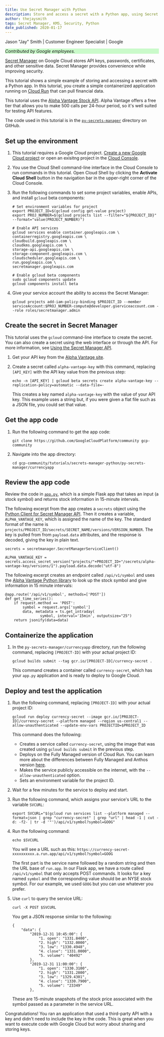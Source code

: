 ```yaml
---
title: Use Secret Manager with Python
description: Store and access a secret with a Python app, using Secret Manager.
author: thejaysmith
tags: Secret Manager, KMS, Security, Python
date_published: 2020-01-17
---
```


Jason "Jay" Smith | Customer Engineer Specialist | Google

<p style="background-color:#CAFACA;"><i>Contributed by Google employees.</i></p>

[Secret Manager](https://cloud.google.com/secret-manager/docs/) on Google Cloud stores API keys, passwords,
certificates, and other sensitive data. Secret Manager provides convenience while improving security.

This tutorial shows a simple example of storing and accessing a secret with a Python app. In this tutorial, you create a
simple containerized application running on [Cloud Run](https://cloud.google.com/run/) that can pull financial data.

This tutorial uses the [Alpha Vantage Stock API](https://www.alphavantage.co/). Alpha Vantage offers a free tier that 
allows you to make 500 calls per 24-hour period, so it's well suited for testing API features.

The code used in this tutorial is in the
[`py-secrets-manager`](https://github.com/GoogleCloudPlatform/community/tree/master/tutorials/secrets-manager-python/py-secrets-manager/currencyapp)
directory on GitHub.

## Set up the environment

1.  This tutorial requires a Google Cloud project.
    [Create a new Google Cloud project](https://cloud.google.com/resource-manager/docs/creating-managing-projects)
    or open an exisitng project in the [Cloud Console](https://console.cloud.google.com/cloud-resource-manager).

1.  You use the Cloud Shell command-line interface in the Cloud Console to run commands in this tutorial. Open Cloud Shell
    by clicking the **Activate Cloud Shell** button in the navigation bar in the upper-right corner of the Cloud Console.

1.  Run the following commands to set some project variables, enable APIs, and install `gcloud` beta components:

        # Set environment variables for project
        export PROJECT_ID=$(gcloud config get-value project)
        export PROJ_NUMBER=$(gcloud projects list --filter="${PROJECT_ID}" --format="value(PROJECT_NUMBER)")

        # Enable API services
        gcloud services enable container.googleapis.com \
        containerregistry.googleapis.com \
        cloudbuild.googleapis.com \
        cloudkms.googleapis.com \
        storage-api.googleapis.com \
        storage-component.googleapis.com \
        cloudscheduler.googleapis.com \
        run.googleapis.com \
        secretmanager.googleapis.com

        # Enable gcloud beta components
        sudo gcloud components update
        gcloud components install beta

1.  Give your service account the ability to access the Secret Manager:

        gcloud projects add-iam-policy-binding $PROJECT_ID --member serviceAccount:$PROJ_NUMBER-compute@developer.gserviceaccount.com --role roles/secretmanager.admin

## Create the secret in Secret Manager

This tutorial uses the `gcloud` command-line interface to create the secret. You can also create a secret using the web
interface or through the API. For more information, see
[Using the Secret Manager API](https://cloud.google.com/secret-manager/docs/how-to-use-secret-manager-api).

1.  Get your API key from the [Alpha Vantage site](https://www.alphavantage.co/support/#api-key).
1.  Create a secret called `alpha-vantage-key` with this command, replacing `[API_KEY]` with the API key value from the
    previous step:

        echo -n [API_KEY] | gcloud beta secrets create alpha-vantage-key --replication-policy=automatic --data-file=-

    This creates a key named `alpha-vantage-key` with the value of your API key. This example uses a string but, if you were
    given a flat file such as a JSON file, you could set that value.

## Get the app code

1.  Run the following command to get the app code:

        git clone https://github.com/GoogleCloudPlatform/community gcp-community

1.  Navigate into the app directory:

        cd gcp-community/tutorials/secrets-manager-python/py-secrets-manager/currencyapp

## Review the app code

Review the code in
[`app.py`](https://github.com/GoogleCloudPlatform/community/tree/master/tutorials/secrets-manager-python/py-secrets-manager/currencyapp),
which is a simple Flask app that takes an input (a stock symbol) and returns stock information in 15-minute intervals.

The following excerpt from the app creates a `secrets` object using the
[Python Client for Secret Manager API](https://github.com/googleapis/python-secret-manager). Then it creates a variable,
`ALPHA_VANTAGE_KEY`, which is assigned the name of the key. The standard format of the name is
`projects/PROJECT_ID/secrets/SECRET_NAME/versions/VERSION_NUMBER`. The key is pulled from from `payload.data` attributes,
and the response is decoded, giving the key in plain text.

    secrets = secretmanager.SecretManagerServiceClient()

    ALPHA_VANTAGE_KEY = secrets.access_secret_version("projects/"+PROJECT_ID+"/secrets/alpha-vantage-key/versions/1").payload.data.decode("utf-8")

The following excerpt creates an endpoint called `/api/v1/symbol` and uses the
[Alpha Vantage Python library](https://github.com/RomelTorres/alpha_vantage) to look up the stock symbol and give
information in 15 minute intervals:

    @app.route('/api/v1/symbol', methods=['POST'])
    def get_time_series():
        if request.method == 'POST':
            symbol = request.args['symbol']
            data, metadata = ts.get_intraday(
                    symbol, interval='15min', outputsize="25")
        return jsonify(data=data)

## Containerize the application

1.  In the `py-secrets-manager/currencyapp` directory, run the following command, replacing `[PROJECT-ID]` with your
    actual project ID:

        gcloud builds submit --tag gcr.io/[PROJECT-ID]/currency-secret .

    This command creates a container called `currency-secret`, which has your `app.py` application and is ready to deploy
    to Google Cloud.

## Deploy and test the application

1.  Run the following command, replacing `[PROJECT-ID]` with your actual project ID:

        gcloud run deploy currency-secret --image gcr.io/[PROJECT-ID]/currency-secret --platform managed --region us-central1 --allow-unauthenticated --update-env-vars PROJECTID=$PROJECT_ID

    This command does the following:

    - Creates a service called `currency-secret`, using the image that was created using `gcloud builds submit` in the
      previous step.
    - Deploys on the Fully Managed version of Cloud Run. You can learn more about the differences between
      Fully Managed and Anthos version [here](https://cloud.google.com/run/choosing-a-platform).
    - Makes the service publicly accessible on the internet, with the `--allow-unauthenticated` option.
    - Sets an environment variable for the project ID.

1.  Wait for a few minutes for the service to deploy and start.
1.  Run the following command, which assigns your service's URL to the variable `SVCURL`:

        export SVCURL="$(gcloud run services list --platform managed --format=json | grep "currency-secret" | grep "url" | head -1 | cut -d: -f2- | tr -d '"')/api/v1/symbol?symbol=GOOG"

1.  Run the following command:

        echo $SVCURL

    You will see a URL such as this:
    `https://currency-secret-xxxxxxxxxx.a.run.app/api/v1/symbol?symbol=GOOG`

    The first part is the service name followed by a random string and then the URL base of `run.app`. In our Flask app, we
    have a route called `/api/v1/symbol` that only accepts POST commands. It looks for a key named `symbol` and the
    corresponding value should be an NYSE stock symbol. For our example, we used `GOOG` but you can use whatever you prefer.

1.  Use `curl` to query the service URL:

        curl -X POST $SVCURL

    You get a JSON response similar to the following:

        {
            "data": {
                "2019-12-31 10:45:00": {
                    "1. open": "1331.8400",
                    "2. high": "1332.0000",
                    "3. low": "1330.4948",
                    "4. close": "1331.0000",
                    "5. volume": "40492"
                },
                "2019-12-31 11:00:00": {
                    "1. open": "1330.3100",
                    "2. high": "1331.2800",
                    "3. low": "1329.4301",
                    "4. close": "1330.7900",
                    "5. volume": "23349"
                },

    These are 15-minute snapshots of the stock price associated with the symbol passed as a parameter in the service URL.

Congratulations! You ran an application that used a third-party API with a key and didn't need to include the key in the
code. This is great when you want to execute code with Google Cloud but worry about sharing and storing keys.